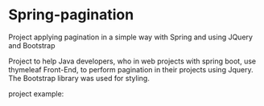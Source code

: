 # Spring-pagination
Project applying pagination in a simple way with Spring and using JQuery and Bootstrap

Project to help Java developers, who in web projects with spring boot, use thymeleaf Front-End, to perform pagination in their projects using Jquery.
The Bootstrap library was used for styling.

project example:
